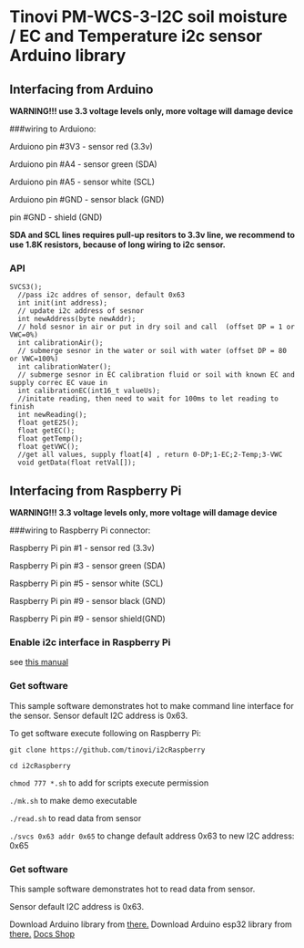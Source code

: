 # Tinovi PM-WCS-3-I2C soil moisture / EC and Temperature i2c sensor Arduino library

## Interfacing from Arduino
**WARNING!!! use 3.3 voltage levels only, more voltage will damage device**

###wiring to Arduiono:

Arduiono pin #3V3 - sensor red (3.3v)

Arduiono pin #A4 - sensor green (SDA)

Arduiono pin #A5 - sensor white (SCL)

Arduiono pin #GND - sensor black (GND)

pin #GND - shield (GND)

**SDA and SCL lines requires pull-up resitors to 3.3v line, we recommend to use 1.8K resistors, because of long wiring to i2c sensor.**

### API
```
SVCS3();
  //pass i2c addres of sensor, default 0x63
  int init(int address);
  // update i2c address of sesnor
  int newAddress(byte newAddr);
  // hold sesnor in air or put in dry soil and call  (offset DP = 1 or VWC=0%)
  int calibrationAir();
  // submerge sesnor in the water or soil with water (offset DP = 80 or VWC=100%)
  int calibrationWater();
  // submerge sesnor in EC calibration fluid or soil with known EC and supply correc EC vaue in 
  int calibrationEC(int16_t valueUs);
  //initate reading, then need to wait for 100ms to let reading to finish
  int newReading();
  float getE25();
  float getEC();
  float getTemp();
  float getVWC();
  //get all values, supply float[4] , return 0-DP;1-EC;2-Temp;3-VWC
  void getData(float retVal[]);
```



## Interfacing from Raspberry Pi

**WARNING!!! 3.3 voltage levels only, more voltage will damage device**


###wiring to Raspberry Pi connector:

Raspberry Pi pin #1 - sensor red (3.3v)

Raspberry Pi pin #3 - sensor green (SDA)

Raspberry Pi pin #5 - sensor white (SCL)

Raspberry Pi pin #9 - sensor black (GND)

Raspberry Pi pin #9 - sensor shield(GND)

### Enable i2c interface in Raspberry Pi

see [this manual](https://learn.sparkfun.com/tutorials/raspberry-pi-spi-and-i2c-tutorial)


### Get software
This sample software demonstrates hot to make command line interface for the sensor.
Sensor default I2C address is 0x63.

To get software execute following on Raspberry Pi:

`git clone https://github.com/tinovi/i2cRaspberry`

`cd i2cRaspberry`

`chmod 777 *.sh` to add for scripts execute permission

`./mk.sh` to make demo executable

`./read.sh` to read data from sensor

`./svcs 0x63 addr 0x65` to change default address 0x63 to new I2C address: 0x65




### Get software

This sample software demonstrates hot to read data from sensor.

Sensor default I2C address is 0x63.

Download Arduino library from [there.](https://github.com/tinovi/i2cArduino)
Download Arduino esp32 library from [there.](https://github.com/tinovi/i2cArduino/tree/esp32)
<a href="https://tinovi.com/wp-content/uploads/2020/01/PM-WCS-3-I2C.pdf"> Docs </a>
<a href="https://tinovi.com/tinovi-shop/"> Shop </a>

[PM-WCS-3-I2C]: i2c-alvas-EC-729x1024.png "PM-WCS-3-I2C"
